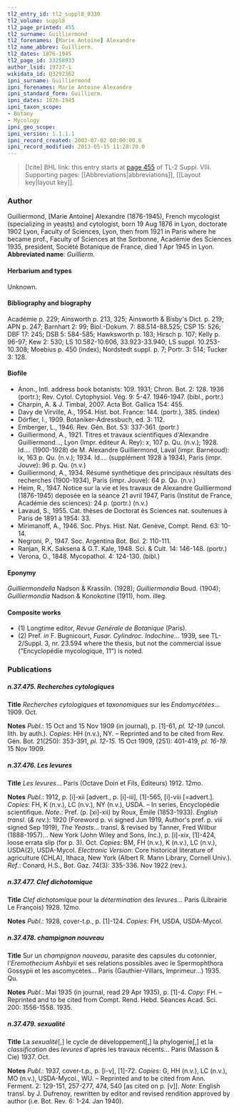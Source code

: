 ```yaml
---
tl2_entry_id: tl2_suppl8_0330
tl2_volume: suppl8
tl2_page_printed: 455
tl2_surname: Guilliermond
tl2_forenames: [Marie Antoine] Alexandre
tl2_name_abbrev: Guillierm.
tl2_dates: 1876-1945
tl2_page_id: 33258933
author_lsid: 19737-1
wikidata_id: Q3292362
ipni_surname: Guilliermond
ipni_forenames: Marie Antoine Alexandre
ipni_standard_form: Guillierm.
ipni_dates: 1876-1945
ipni_taxon_scope: 
- Botany
- Mycology
ipni_geo_scope: 
ipni_version: 1.1.1.1
ipni_record_created: 2003-07-02 00:00:00.0
ipni_record_modified: 2013-05-15 11:28:20.0
---
```



> [!cite] BHL link: this entry starts at [page 455](https://www.biodiversitylibrary.org/page/33258933) of TL-2 Suppl. VIII.
> Supporting pages: [[Abbreviations|abbreviations]], [[Layout key|layout key]].

### Author

Guilliermond, \[Marie Antoine\] Alexandre (1876-1945), French mycologist (specializing in yeasts) and cytologist, born 19 Aug 1876 in Lyon, doctorate 1902 Lyon, Faculty of Sciences, Lyon, then from 1921 in Paris where he became prof., Faculty of Sciences at the Sorbonne, Académie des Sciences 1935, president, Société Botanique de France, died 1 Apr 1945 in Lyon. 
**Abbreviated name**: *Guillierm.*

#### Herbarium and types

Unknown.

#### Bibliography and biography

Académie p. 229; Ainsworth p. 213, 325; Ainsworth & Bisby's Dict. p. 219; APN p. 247; Barnhart 2: 99; Biol.-Dokum. 7: 88.514-88.525; CSP 15: 526; DBF 17: 245; DSB 5: 584-585; Hawksworth p. 183; Hirsch p. 107; Kelly p. 96-97; Kew 2: 530; LS 10.582-10.606, 33.923-33.940; LS suppl. 10.253-10.308; Moebius p. 450 (index); Nordstedt suppl. p. 7; Portr. 3: 514; Tucker 3: 128.

#### Biofile

- Anon., Intl. address book botanists: 109. 1931; Chron. Bot. 2: 128. 1936 (portr.); Rev. Cytol. Cytophysiol. Vég. 9: 5-47. 1946-1947. (bibl., portr.)
- Charpin, A. & J. Timbal, 2007. Acta Bot. Gallica 154: 455.
- Davy de Virville, A., 1954. Hist. bot. France: 144. (portr.), 385. (index)
- Dörfler, I., 1909. Botaniker-Adressbuch, ed. 3: 112.
- Emberger, L., 1946. Rev. Gén. Bot. 53: 337-361. (portr.)
- Guilliermond, A., 1921. Titres et travaux scientifiques d'Alexandre Guilliermond..., Lyon (Impr. éditeur A. Rey): x, 107 p. Qu. (n.v.); 1928. Id.... (1900-1928) de M. Alexandre Guilliermond, Laval (impr. Barnéoud): ix, 163 p. Qu. (n.v.); 1934. Id.... (supplément 1928 à 1934), Paris (impr. Jouve): 96 p. Qu. (n.v.)
- Guilliermond, A., 1934. Résumé synthétique des principaux résultats des recherches (1900-1934), Paris (impr. Jouve): 64 p. Qu. (n.v.)
- Heim, R., 1947. Notice sur la vie et les travaux de Alexandre Guilliermond (1876-1945) deposée en la séance 21 avril 1947, Paris (Institut de France, Académie des sciences): 24 p. (portr.) (n.v.)
- Lavaud, S., 1955. Cat. thèses de Doctorat ès Sciences nat. soutenues à Paris de 1891 à 1954: 33.
- Mirimanoff, A., 1946. Soc. Phys. Hist. Nat. Genève, Compt. Rend. 63: 10-14.
- Negroni, P., 1947. Soc. Argentina Bot. Bol. 2: 110-111.
- Ranjan, R.K. Saksena & G.T. Kale, 1948. Sci. & Cult. 14: 146-148. (portr.)
- Verona, O., 1848. Mycopathol. 4: 124-130. (bibl.)

#### Eponymy

*Guilliermondella* Nadson & Krassiln. (1928); *Guilliermondia* Boud. (1904); *Guilliermondia* Nadson & Konokotine (1911), hom. illeg.

#### Composite works

- (1) Longtime editor, *Revue Genérale de Botanique* (Paris).
- (2) Pref. *in* F. Bugnicourt, *Fusar. Cylindroc. Indochine*... 1939, see TL-2/Suppl. 3, nr.
23.594 where the thesis, but not the commercial issue ("Encyclopédie mycologique, 11") is noted.

### Publications

##### n.37.475. Recherches cytologiques

**Title**
*Recherches cytologiques* et *taxonomiques* sur les *Endomycétées*... 1909. Oct.

**Notes**
*Publ*.: 15 Oct and 15 Nov 1909 (in journal), p. \[1\]-61, *pl. 12-19* (uncol. lith. by auth.). *Copies*: HH (n.v.), NY. – Reprinted and to be cited from Rev. Gén. Bot. 21(250): 353-391, *pl. 12-15.* 15 Oct 1909, (251): 401-419, *pl. 16-19.* 15 Nov 1909.

##### n.37.476. Les levures

**Title**
*Les levures*... Paris (Octave Doin et Fils, Éditeurs) 1912. 12mo.

**Notes**
*Publ*.: 1912, p. \[i\]-xii \[advert., p. \[i\]-iii\], \[1\]-565, \[i\]-viii \[=advert.\]. *Copies*: FH, K (n.v.), LC (n.v.), NY (n.v.), USDA. – In series, Encyclopédie scientifique.
*Note*.: Pref. (p. \[xi\]-xii) by Roux, Émile (1853-1933).
*English transl*. (*& rev.*): 1920 (Foreword p. vi signed Jun 1919, Author's pref. p. viii signed Sep 1919), *The Yeasts*... transl. & revised by Tanner, Fred Wilbur (1888-1957)... New York (John Wiley and Sons, Inc.), p. \[i\]-xix, \[1\]-424, loose errata slip (for p. 3). Oct.
*Copies*: BM, FH (n.v.), K (n.v.), LC (n.v.), USDA(2), USDA-Mycol. *Electronic Version*: Core historical literature of agriculture (CHLA), Ithaca, New York (Albert R. Mann Library, Cornell Univ.).
*Ref*.: Conard, H.S., Bot. Gaz. 74(3): 335-336. Nov 1922 (rev.).

##### n.37.477. Clef dichotomique

**Title**
*Clef dichotomique* pour la *détermination* des *levures*... Paris (Librairie Le François) 1928. 12mo.

**Notes**
*Publ*.: 1928, cover-t.p., p. \[1\]-124. *Copies*: FH, USDA, USDA-Mycol.

##### n.37.478. champignon nouveau

**Title**
Sur un *champignon nouveau*, parasite des capsules du cotonnier, l'*Eremothecium Ashbyii* et ses relations possibles avec le Spermophthora Gossypii et les ascomycètes... Paris (Gauthier-Villars, Imprimeur...) 1935. Qu.

**Notes**
*Publ*.: Mai 1935 (in journal, read 29 Apr 1935), p. \[1\]-4. *Copy*: FH. – Reprinted and to be cited from Compt. Rend. Hebd. Séances Acad. Sci. 200: 1556-1558. 1935.

##### n.37.479. sexualité

**Title**
La *sexualité*\[,\] le cycle de développement\[,\] la phylogenie\[,\] et la *classification* des *levures* d'après les travaux récents... Paris (Masson & Cie) 1937. Oct.

**Notes**
*Publ*.: 1937, cover-t.p., p. \[i-v\], \[1\]-72. *Copies*: G, HH (n.v.), LC (n.v.), MO (n.v.), USDA-Mycol., WU. – Reprinted and to be cited from Ann. Ferment. 2: 129-151, 257-277, 474, 540 \[as cited on p. \[v\]\].
*Note*: English transl. by J. Dufrenoy, rewritten by editor and revised rendition approved by author (i.e. Bot. Rev. 6: 1-24. Jan 1940).

